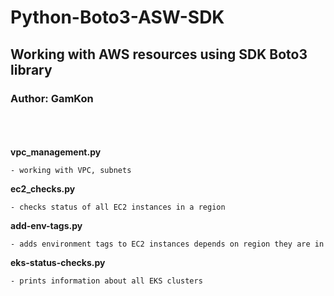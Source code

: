 # Python-Boto3-ASW-SDK
## Working with AWS resources using SDK Boto3 library
### Author: GamKon
<br><br>  
**vpc_management.py**

    - working with VPC, subnets

**ec2_checks.py**

    - checks status of all EC2 instances in a region

**add-env-tags.py**

    - adds environment tags to EC2 instances depends on region they are in

**eks-status-checks.py**

    - prints information about all EKS clusters
